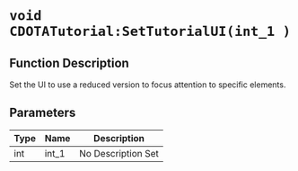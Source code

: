 # `void CDOTATutorial:SetTutorialUI(int_1 )`
## Function Description
Set the UI to use a reduced version to focus attention to specific elements.
## Parameters
Type|Name|Description
--|--|--
int|int_1|No Description Set

